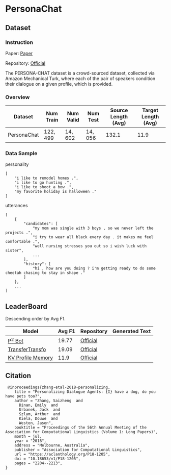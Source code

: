 # PersonaChat

## Dataset

### Instruction

Paper: [Paper](https://aclanthology.org/P18-1205.pdf)

Repository: [Official]()

The PERSONA-CHAT dataset is a crowd-sourced dataset, collected via Amazon Mechanical Turk, where each of the pair of speakers condition their dialogue on a given profile, which is provided.

### Overview

| Dataset     | Num Train | Num Valid | Num Test | Source Length (Avg) | Target Length (Avg) |
| ----------- | --------- | --------- | -------- | ------------------- | ------------------- |
| PersonaChat | $122,499$ | $14,602$  | $14,056$ | $132.1$             | $11.9$              |

### Data Sample

personality

```
[ 
	"i like to remodel homes .", 
	"i like to go hunting .", 
	"i like to shoot a bow .", 
	"my favorite holiday is halloween ." 
]
```

utterances

```
[ 
	{ 
		"candidates": [ 
			"my mom was single with 3 boys , so we never left the projects .", 
			"i try to wear all black every day . it makes me feel comfortable .", 
			"well nursing stresses you out so i wish luck with sister",
			...
		], 
		"history": [ 
			"hi , how are you doing ? i'm getting ready to do some cheetah chasing to stay in shape ." 
		] 
	}, 
	...
]
```

## LeaderBoard

Descending order by Avg F1.

| Model                                                        | Avg F1  | Repository                                                   | Generated Text |
| ------------------------------------------------------------ | ------- | ------------------------------------------------------------ | -------------- |
| [P$^2$ Bot](https://arxiv.org/pdf/2004.05388v1.pdf)          | $19.77$ | [Official](https://github.com/SivilTaram/Persona-Dialogue-Generation) |                |
| [TransferTransfo](https://arxiv.org/pdf/1901.08149v2.pdf)    | $19.09$ | [Official](https://github.com/huggingface/transfer-learning-conv-ai) |                |
| [ KV Profile Memory](https://arxiv.org/pdf/1801.07243v5.pdf) | $11.9$  | [Official](https://github.com/facebookresearch/ParlAI)       |                |

## Citation

```
 @inproceedings{zhang-etal-2018-personalizing,
    title = "Personalizing Dialogue Agents: {I} have a dog, do you have pets too?",
    author = "Zhang, Saizheng  and
      Dinan, Emily  and
      Urbanek, Jack  and
      Szlam, Arthur  and
      Kiela, Douwe  and
      Weston, Jason",
    booktitle = "Proceedings of the 56th Annual Meeting of the Association for Computational Linguistics (Volume 1: Long Papers)",
    month = jul,
    year = "2018",
    address = "Melbourne, Australia",
    publisher = "Association for Computational Linguistics",
    url = "https://aclanthology.org/P18-1205",
    doi = "10.18653/v1/P18-1205",
    pages = "2204--2213",
}
```